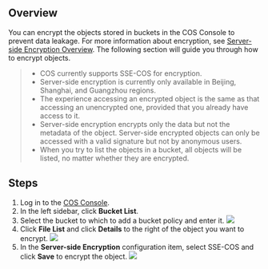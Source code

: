 ## Overview

You can encrypt the objects stored in buckets in the COS Console to prevent data leakage. For more information about encryption, see [Server-side Encryption Overview](https://intl.cloud.tencent.com/document/product/436/18145). The following section will guide you through how to encrypt objects.

> - COS currently supports SSE-COS for encryption.
> - Server-side encryption is currently only available in Beijing, Shanghai, and Guangzhou regions.
> - The experience accessing an encrypted object is the same as that accessing an unencrypted one, provided that you already have access to it.
> - Server-side encryption encrypts only the data but not the metadata of the object. Server-side encrypted objects can only be accessed with a valid signature but not by anonymous users.
> - When you try to list the objects in a bucket, all objects will be listed, no matter whether they are encrypted.

## Steps

1. Log in to the [COS Console](https://console.cloud.tencent.com/cos5).
2. In the left sidebar, click **Bucket List**.
3. Select the bucket to which to add a bucket policy and enter it.
![](https://main.qcloudimg.com/raw/5d2fdd122fd896764e0f03fc31d7e58b.png)
4. Click **File List** and click **Details** to the right of the object you want to encrypt.
![](https://main.qcloudimg.com/raw/05c7a0e867badbd56242b93f6425561d.png)
5. In the **Server-side Encryption** configuration item, select SSE-COS and click **Save** to encrypt the object.
![](https://main.qcloudimg.com/raw/0199d7c178c6125da84d0203f279484e.png)

